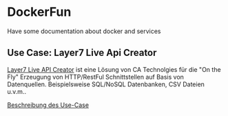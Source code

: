 # DockerFun
Have some documentation about docker and services


## Use Case: Layer7 Live Api Creator
[Layer7 Live API Creator](https://www.ca.com/de/products/ca-live-api-creator.html)  ist eine Lösung von CA Technolgies für die "On the Fly" Erzeugung von HTTP/RestFul Schnittstellen auf Basis von Datenquellen. Beispielsweise SQL/NoSQL Datenbanken, CSV Dateien u.v.m..

[Beschreibung des Use-Case](https://github.com/andreasgremm/DockerFun/tree/master/Layer7APICreator)


